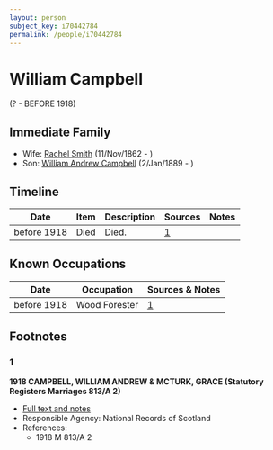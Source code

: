 ```yaml
---
layout: person
subject_key: i70442784
permalink: /people/i70442784
---
```


# William Campbell
(? - BEFORE 1918)

## Immediate Family

* Wife: [Rachel Smith](./@58377523@-rachel-smith-b1862-11-11-d.md) (11/Nov/1862 - )
* Son: [William Andrew Campbell](./@4716977@-william-andrew-campbell-b1889-1-2-d.md) (2/Jan/1889 - )

## Timeline

Date | Item | Description | Sources | Notes
---|---|---|---|---
before 1918 | Died | Died. | [1](#1) | 

## Known Occupations

Date | Occupation | Sources & Notes
---|---|---
before 1918 | Wood Forester | [1](#1)

## Footnotes

### 1

**1918 CAMPBELL, WILLIAM ANDREW & MCTURK, GRACE (Statutory Registers Marriages 813/A 2)**

* [Full text and notes](../sources/@61071920@-1918-campbell,-william-andrew-&-mcturk,-grace-statutory-registers-marriages-813-a-2-.md)
* Responsible Agency: National Records of Scotland
* References: 
  * 1918 M 813/A 2

